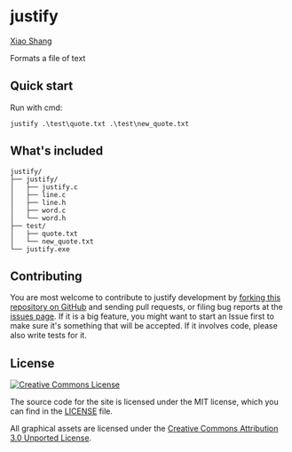 justify
=======

[Xiao Shang](http://github.com/ishxiao)

Formats a file of text

## Quick start

Run with cmd:

`justify .\test\quote.txt .\test\new_quote.txt`

## What's included

```
justify/
├── justify/
│   ├── justify.c
│   ├── line.c
│   ├── line.h
│   ├── word.c
│   └── word.h
├── test/
│   ├── quote.txt
│   └── new_quote.txt
└── justify.exe
```

## Contributing

You are most welcome to contribute to justify development by [forking this repository on GitHub](https://github.com/ishxiao/justify) and sending pull requests, or filing bug reports at the 
[issues page](http://github.com/ishxiao/justify/issues). If it is a big feature,
you might want to start an Issue first to make sure it's something that will
be accepted.  If it involves code, please also write tests for it.

## License

<a rel="license" href="http://creativecommons.org/licenses/by-nc/3.0/">
    <img alt="Creative Commons License" style="border-width:0" src="http://i.creativecommons.org/l/by-nc/3.0/88x31.png" />
</a>

The source code for the site is licensed under the MIT license, which you can find in
the [LICENSE](https://github.com/ishxiao/justify/blob/master/LICENSE) file.

All graphical assets are licensed under the
[Creative Commons Attribution 3.0 Unported License](https://creativecommons.org/licenses/by/3.0/).